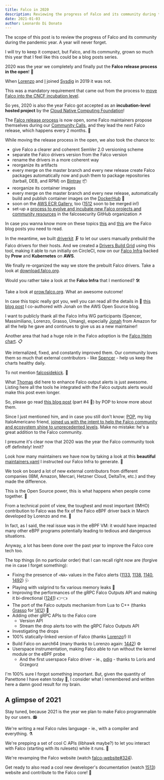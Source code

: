 ```yaml
---
title: Falco in 2020
description: Reviewing the progress of Falco and its community during the pandemic year
date: 2021-01-03
author: Leonardo Di Donato
---
```


The scope of this post is to review the progress of Falco and its community during the pandemic year. A year will never forget.

I will try to keep it compact, but Falco, and its community, grown so much this year that I feel like this could be a blog posts series.

2020 was the year we completely and finally put the **Falco release process in the open**! 📖

When [Lorenzo](https://github.com/fntlnz) and [I](https://github.com/leodido) joined [Sysdig](https://sysdig.com) in 2019 it was not.

This was a mandatory requirement that came out from the process to [move Falco into the CNCF incubation level](https://www.cncf.io/blog/2020/01/08/toc-votes-to-move-falco-into-cncf-incubator).

So yes, 2020 is also the year Falco got accepted as an **incubation-level hosted project** by the [Cloud Native Computing Foundation](http://cncf.io)!

The [Falco release process](https://github.com/falcosecurity/falco/blob/master/RELEASE.md) is now open, some Falco maintainers propose themselves during our [Community Calls](https://github.com/falcosecurity/community), and they lead the next Falco release, which happens every 2 months. 🔄

While moving the release process in the open, we also took the chance to:

- give Falco a clearer and coherent SemVer 2.0 versioning scheme
- separate the Falco drivers version from the Falco version
- rename the drivers in a more coherent way
- reorganize its artifacts
- every merge on the master branch and every new release create Falco packages automatically now and push them to package repositories (tarball, DEB, and RPM) on [Bintray](https://bintray.com/falcosecurity) 📦
- reorganize its container images
- every merge on the master branch and every new release, automatically build and publish container images on the [DockerHub](https://hub.docker.com/u/falcosecurity) 🐳
- soon on the [AWS ECR Gallery](https://gallery.ecr.aws/falcosecurity/falco), too ([1512](https://github.com/falcosecurity/falco/pull/1512) soon to be merged in!)
- set-up a [process to evolve and incubate new Falco projects and community resources](https://github.com/falcosecurity/evolution) in the falcosecurity GitHub organization ↗

In case you wanna know more on these topics [this](https://falco.org/blog/falco-0-21-0) and [this](https://falco.org/blog/falco-0-23-0) are the Falco blog posts you need to read.

In the meantime, we built [driverkit](https://github.com/falcosecurity/driverkit) 🗜 to let our users manually prebuild the Falco drivers for their hosts. And we created a [Drivers Build Grid](https://github.com/falcosecurity/test-infra/tree/master/driverkit) using this tool, making it able to run initially on CircleCI, now on our [Falco Infra](https://github.com/falcosecurity/test-infra) backed by **Prow** and **Kubernetes** on **AWS**.

We finally re-organized the way we store the prebuilt Falco drivers. Take a look at [download.falco.org](https://download.falco.org).

Would you rather take a look at the **Falco Infra** that I mentioned? 🛠

Take a look at [prow.falco.org](https://prow.falco.org). What an awesome outcome!

In case this topic really got you, well you can read all the details in 🔗 [this blog post](http://bit.ly/falco-prow-aws) I co-authored with Jonah on the AWS Open Source blog.

I want to publicly thank all the Falco Infra WG participants (Spencer, Massimiliano, Lorenzo, Grasso, Umang), especially [Jonah](https://github.com/jonahjon/) from Amazon for all the help he gave and continues to give us as a new maintainer!

Another area that had a huge role in the Falco adoption is the [Falco Helm chart](https://github.com/falcosecurity/charts). 📋

We internalized, fixed, and constantly improved them.
Our community loves them so much that external contributors - like [Spencer](https://github.com/nibalizer) - help us keep the charts healthy daily.

To not mention [falcosidekick](https://github.com/falcosecurity/falcosidekick). 🔫

What [Thomas](https://github.com/issif) did here to enhance Falco output alerts is just awesome. Listing here all the tools he integrated with the Falco outputs alerts would make this post even longer.

So, please go read [this blog post](https://www.cncf.io/blog/2020/08/17/falco-update-whats-new-in-falco-0-25) (part #4 🔗) by POP to know more about them.

Since I just mentioned him, and in case you still don't know: [POP](https://github.com/danpopsd), my big ItaloAmericano friend, [joined us with the intent to help the Falco community and ecosystem shine to unprecedented levels](https://www.cncf.io/blog/2020/12/14/join-pop-falco-org). Make no mistake: he's a great addition to the Falco community.

I presume it's clear now that 2020 was the year the Falco community took off definitely! Innit?

Look how many maintainers we have now by taking a look at this **beautiful** [maintainers.yaml](https://github.com/falcosecurity/.github/blob/master/maintainers.yaml) I instructed our Falco Infra to generate. 👥

We took on board a lot of new external contributors from different companies (IBM, Amazon, Mercari, Hetzner Cloud, DeltaTre, etc.) and they made the difference.

This is the Open Source power, this is what happens when people come together. 🤗

From a technical point of view, the toughest and most important (IMHO) contribution to Falco was the fix of the Falco eBPF driver back in March developed by Lorenzo and me. 🔬

In fact, as I said, the real issue was in the eBPF VM: it would have impacted many other eBPF programs potentially leading to tedious and dangerous situations.

Anyway, a lot has been done over the past year to improve the Falco core tech too.

The top things (in no particular order) that I can recall right now are (forgive me in case I forget something):

- Fixing the presence of `<NA>` values in the Falco alerts ([1133](https://github.com/falcosecurity/falco/pull/1133), [1138](https://github.com/falcosecurity/falco/pull/1138), [1140](https://github.com/falcosecurity/falco/pull/1140), [1492](https://github.com/falcosecurity/falco/pull/1492)) 🩺
- Playing with valgrind to fix various memory leaks 🔩
- Improving the performances of the gRPC Falco Outputs API and making it bi-directional ([1241](https://github.com/falcosecurity/falco/pull/1241)) 👉👈
- The port of the Falco outputs mechanism from Lua to C++ (thanks [Grasso](https://github.com/leogr) for [1412](https://github.com/falcosecurity/falco/pull/1412)) 🔧
- Adding other gRPC APIs to the Falco core
  - Version API
  - Stream the drop alerts too with the gRPC Falco Outputs API
- Investigating the drops
- 100% statically-linked version of Falco (thanks [Lorenzo](https://github.com/fntlnz)!) ⛓
- Build Falco on aarch64 (many thanks to Lorenzo again: [1442](https://github.com/falcosecurity/falco/pull/1442)) ⚙
- Userspace instrumentation, making Falco able to run without the kernel module or the eBPF probe
  - And the first userspace Falco driver - ie., [pdig](https://github.com/falcosecurity/pdig) - thanks to Loris and Grzegorz

I'm 100% sure I forgot something important. But, given the quantity of Panettone I have eaten today 🍞, I consider what I remembered and written here a damn good result for my brain.

## A glimpse of 2021

Stay tuned, because 2021 is the year we plan to make Falco programmable by our users. 📻

We're writing a real Falco rules language - ie., with a compiler and everything. ⚗

We're prepping a set of cool C APIs (libhawk maybe?) to let you interact with Falco (starting with its rulesets) while it runs. 🧪

We're revamping the Falco website (watch [falco-website#324](https://github.com/falcosecurity/falco-website/pull/324)).

Get ready to also read a cool new developer's documentation (watch [1513](https://github.com/falcosecurity/falco/pull/1513)) website and contribute to the Falco core! 📔

